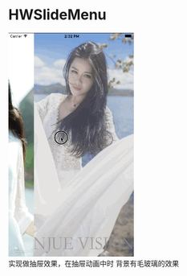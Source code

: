 # HWSlideMenu

![image](https://github.com/HoChiu/HWGIF/blob/master/hwSlideMin.gif )  
实现做抽屉效果，在抽屉动画中时 背景有毛玻璃的效果
